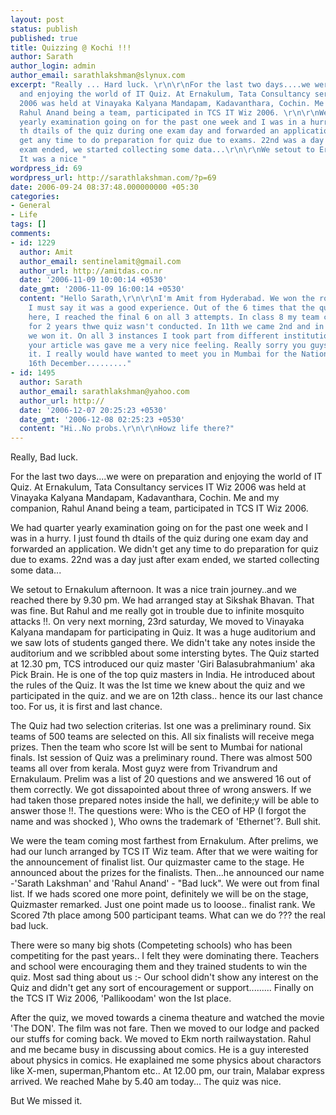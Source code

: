 ```yaml
---
layout: post
status: publish
published: true
title: Quizzing @ Kochi !!!
author: Sarath
author_login: admin
author_email: sarathlakshman@slynux.com
excerpt: "Really ... Hard luck. \r\n\r\nFor the last two days....we were on preparation
  and enjoying the world of IT Quiz. At Ernakulum, Tata Consultancy services IT Wiz
  2006 was held at Vinayaka Kalyana Mandapam, Kadavanthara, Cochin. Me and my companion,
  Rahul Anand being a team, participated in TCS IT Wiz 2006. \r\n\r\nWe had quarter
  yearly examination going on for the past one week and I was in a hurry. I just found
  th dtails of the quiz during one exam day and forwarded an application. We didn't
  get any time to do preparation for quiz due to exams. 22nd was a day just after
  exam ended, we started collecting some data...\r\n\r\nWe setout to Ernakulum afternoon.
  It was a nice "
wordpress_id: 69
wordpress_url: http://sarathlakshman.com/?p=69
date: 2006-09-24 08:37:48.000000000 +05:30
categories:
- General
- Life
tags: []
comments:
- id: 1229
  author: Amit
  author_email: sentinelamit@gmail.com
  author_url: http://amitdas.co.nr
  date: '2006-11-09 10:00:14 +0530'
  date_gmt: '2006-11-09 16:00:14 +0530'
  content: "Hello Sarath,\r\n\r\nI'm Amit from Hyderabad. We won the round here and
    I must say it was a good experience. Out of the 6 times that the quiz was conducted
    here, I reached the final 6 on all 3 attempts. In class 8 my team came 5th, then
    for 2 years thwe quiz wasn't conducted. In 11th we came 2nd and in 12th finally
    we won it. On all 3 instances I took part from different institutions. Reading
    your article was gave me a very nice feeling. Really sorry you guys couldn't make
    it. I really would have wanted to meet you in Mumbai for the National Final on
    16th December........."
- id: 1495
  author: Sarath
  author_email: sarathlakshman@yahoo.com
  author_url: http://
  date: '2006-12-07 20:25:23 +0530'
  date_gmt: '2006-12-08 02:25:23 +0530'
  content: "Hi..No probs.\r\n\r\nHowz life there?"
---
```

Really, Bad luck. 

For the last two days....we were on preparation and enjoying the world of IT Quiz. At Ernakulum, Tata Consultancy services IT Wiz 2006 was held at Vinayaka Kalyana Mandapam, Kadavanthara, Cochin. Me and my companion, Rahul Anand being a team, participated in TCS IT Wiz 2006. 

We had quarter yearly examination going on for the past one week and I was in a hurry. I just found th dtails of the quiz during one exam day and forwarded an application. We didn't get any time to do preparation for quiz due to exams. 22nd was a day just after exam ended, we started collecting some data...

We setout to Ernakulum afternoon. It was a nice train journey..and we reached there by 9.30 pm. We had arranged stay at Sikshak Bhavan. That was fine. But Rahul and me really got in trouble due to infinite mosquito attacks !!.  On very next morning, 23rd saturday, We moved to Vinayaka Kalyana mandapam for participating in Quiz. It was  a  huge auditorium and we saw lots of students ganged there. We didn't take any notes inside the auditorium and we scribbled about some intersting bytes. The Quiz started at 12.30 pm, TCS introduced our quiz master 'Giri Balasubrahmanium' aka Pick Brain. He is one of the top quiz masters in India. He introduced about the rules of the Quiz. It was the Ist time we knew about the quiz and we participated in the quiz. and we are on 12th class.. hence its our last chance too. For us, it is first and last chance. 
 
The Quiz had two selection criterias. Ist one was a preliminary round. Six teams of 500 teams are selected on this. All six finalists will receive mega prizes. Then the team who score Ist will be sent to Mumbai for national finals.
Ist session of Quiz was a preliminary round. There was almost 500 teams all over from kerala. Most guyz were from Trivandrum and Ernakulaum. Prelim was a list of 20 questions and we answered 16 out of them correctly. We got dissapointed about three of wrong answers. If we had taken those prepared notes inside the hall, we definite;y will be able to answer those !!. The questions were: Who is the CEO of HP (I forgot the  name and was shocked ), Who owns the trademark of 'Ethernet'?. Bull shit.

 We were the team coming most farthest from Ernakulum. After prelims, we had our lunch arranged by TCS IT Wiz team. After that we were waiting for the announcement of finalist list. Our quizmaster came to the stage. He announced about the prizes for the finalists. Then...he announced our name -'Sarath Lakshman' and 'Rahul Anand' - "Bad luck". We were out from final list. If we hads scored one more point, definitely we will be on the stage, Quizmaster remarked.  Just one point made us to looose.. finalist rank. We Scored 7th place among 500 participant teams. What can we do ??? the real bad luck.

There were so many big shots (Competeting schools) who has been  competiting for the past years.. I felt they were dominating there. Teachers and school were encouraging them and they trained students to win the quiz. Most sad thing about us :- Our school didn't show any interest on the Quiz and didn't get any sort of encouragement or support.........  Finally on the TCS IT Wiz 2006, 'Pallikoodam'  won the Ist place. 

After the quiz, we moved towards a cinema theature and watched the movie 'The DON'. The film was not fare. Then we moved to our lodge and packed our stuffs for coming back. We moved to Ekm north railwaystation. Rahul and me  became busy in discussing about comics. He  is a guy interested about physics in comics. He exaplained me some physics about charactors like X-men, superman,Phantom etc.. At 12.00 pm, our train, Malabar express arrived. We reached Mahe by 5.40 am today...
The quiz was nice. 

But We missed it.


